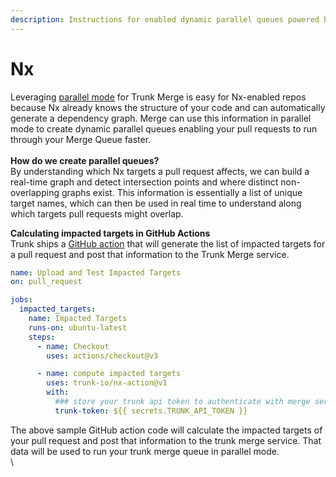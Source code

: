 ```yaml
---
description: Instructions for enabled dynamic parallel queues powered by your Nx graph
---
```


# Nx

Leveraging [parallel mode](../#single-mode-vs.-parallel-mode) for Trunk Merge is easy for Nx-enabled repos because Nx already knows the structure of your code and can automatically generate a dependency graph. Merge can use this information in parallel mode to create dynamic parallel queues enabling your pull requests to run through your Merge Queue faster.\
\
**How do we create parallel queues?**\
By understanding which Nx targets a pull request affects, we can build a real-time graph and detect intersection points and where distinct non-overlapping graphs exist. This information is essentially a list of unique target names, which can then be used in real time to understand along which targets pull requests might overlap.&#x20;

**Calculating impacted targets in GitHub Actions**\
Trunk ships a [GitHub action](https://github.com/trunk-io/nx-action) that will generate the list of impacted targets for a pull request and post that information to the Trunk Merge service.&#x20;

```yaml
name: Upload and Test Impacted Targets
on: pull_request

jobs:
  impacted_targets:
    name: Impacted Targets
    runs-on: ubuntu-latest
    steps:
      - name: Checkout
        uses: actions/checkout@v3

      - name: compute impacted targets
        uses: trunk-io/nx-action@v1
        with:
          ### store your trunk api token to authenticate with merge service
          trunk-token: ${{ secrets.TRUNK_API_TOKEN }}
```

The above sample GitHub action code will calculate the impacted targets of your pull request and post that information to the trunk merge service. That data will be used to run your trunk merge queue in parallel mode.\
\
